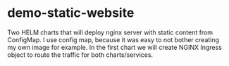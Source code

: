 # demo-static-website

Two HELM charts that will deploy nginx server with static content from ConfigMap. I use config map, because it was easy to not bother creating my own image for example. In the first chart we will create NGINX Ingress object to route the traffic for both charts/services. 